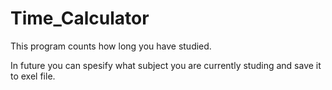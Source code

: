 # Time_Calculator
This program counts how long you have studied.

In future you can spesify what subject you are currently studing and save it to exel file.
